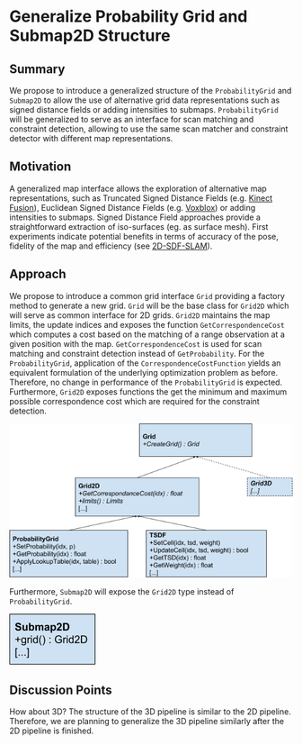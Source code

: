 # Generalize Probability Grid and Submap2D Structure
## Summary
[summary]: #summary

We propose to introduce a generalized structure of the `ProbabilityGrid` and `Submap2D` to allow the use of alternative grid data representations such as signed distance fields or adding intensities to submaps.
`ProbabilityGrid` will be generalized to serve as an interface for scan matching and constraint detection, allowing to use the same scan matcher and constraint detector with different map representations.


## Motivation
[motivation]: #motivation

A generalized map interface allows the exploration of alternative map representations, such as Truncated Signed Distance Fields (e.g. [Kinect Fusion](https://www.microsoft.com/en-us/research/wp-content/uploads/2016/02/ismar2011.pdf)), Euclidean Signed Distance Fields (e.g. [Voxblox](https://arxiv.org/pdf/1611.03631.pdf)) or adding intensities to submaps.
Signed Distance Field approaches provide a straightforward extraction of iso-surfaces (eg. as surface mesh).
First experiments indicate potential benefits in terms of accuracy of the pose, fidelity of the map and efficiency (see [2D-SDF-SLAM](https://www.researchgate.net/profile/Joscha-David_Fossel/publication/308298063_2D-SDF-SLAM_A_signed_distance_function_based_SLAM_frontend_for_laser_scanners/links/58e66d1fa6fdcc6800b47916/2D-SDF-SLAM-A-signed-distance-function-based-SLAM-frontend-for-laser-scanners.pdf)).

## Approach
[approach]: #approach

We propose to introduce a common grid interface `Grid` providing a factory method to generate a new grid.
`Grid` will be the base class for `Grid2D` which will serve as common interface for 2D grids.
`Grid2D` maintains the map limits, the update indices and exposes the function `GetCorrespondenceCost` which computes a cost based on the matching of a range observation at a given position with the map.
`GetCorrespondenceCost` is used for scan matching and constraint detection instead of `GetProbability`.
For the `ProbabilityGrid`, application of the `CorrespondenceCostFunction` yields an equivalent formulation of the underlying optimization problem as before.
Therefore, no change in performance of the `ProbabilityGrid` is expected.
Furthermore, `Grid2D` exposes functions the get the minimum and maximum possible correspondence cost which are required for the constraint detection. 

![component diagram](0000-assets/grid2d_uml.png "Grid2D UML-diagram")

Furthermore, `Submap2D` will expose the `Grid2D` type instead of `ProbabilityGrid`.

![component diagram](0000-assets/submap_uml.png "Submap UML-diagram")


## Discussion Points
[discussion]: #discussion

How about 3D?
The structure of the 3D pipeline is similar to the 2D pipeline.
Therefore, we are planning to generalize the 3D pipeline similarly after the 2D pipeline is finished.
